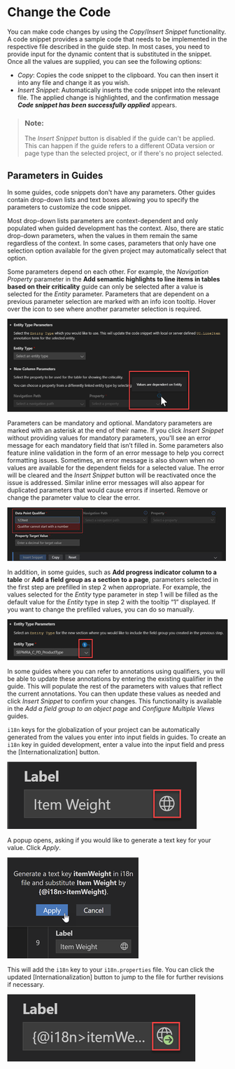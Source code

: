 <!-- loio5781b2841a7742ec80b19e3ee20f26a4 -->

# Change the Code

You can make code changes by using the *Copy*/*Insert Snippet* functionality. A code snippet provides a sample code that needs to be implemented in the respective file described in the guide step. In most cases, you need to provide input for the dynamic content that is substituted in the snippet. Once all the values are supplied, you can see the following options:

-   *Copy*: Copies the code snippet to the clipboard. You can then insert it into any file and change it as you wish.
-   *Insert Snippet*: Automatically inserts the code snippet into the relevant file. The applied change is highlighted, and the confirmation message ***Code snippet has been successfully applied*** appears.

> ### Note:  
> The *Insert Snippet* button is disabled if the guide can't be applied. This can happen if the guide refers to a different OData version or page type than the selected project, or if there's no project selected.



<a name="loio5781b2841a7742ec80b19e3ee20f26a4__section_c5p_2zy_h4b"/>

## Parameters in Guides

In some guides, code snippets don't have any parameters. Other guides contain drop-down lists and text boxes allowing you to specify the parameters to customize the code snippet.

Most drop-down lists parameters are context-dependent and only populated when guided development has the context. Also, there are static drop-down parameters, when the values in them remain the same regardless of the context. In some cases, parameters that only have one selection option available for the given project may automatically select that option.

Some parameters depend on each other. For example, the *Navigation Property* parameter in the **Add semantic highlights to line items in tables based on their criticality** guide can only be selected after a value is selected for the *Entity* parameter. Parameters that are dependent on a previous parameter selection are marked with an info icon tooltip. Hover over the icon to see where another parameter selection is required.

![](images/Change_Code_Image_1_7cbbc7c.png)

Parameters can be mandatory and optional. Mandatory parameters are marked with an asterisk at the end of their name. If you click *Insert Snippet* without providing values for mandatory parameters, you'll see an error message for each mandatory field that isn’t filled in. Some parameters also feature inline validation in the form of an error message to help you correct formatting issues. Sometimes, an error message is also shown when no values are available for the dependent fields for a selected value. The error will be cleared and the *Insert Snippet* button will be reactivated once the issue is addressed. Similar inline error messages will also appear for duplicated parameters that would cause errors if inserted. Remove or change the parameter value to clear the error.

![](images/FIORI_TOOLS_UG_INLINE_VALID_db40824.jpg)

In addition, in some guides, such as **Add progress indicator column to a table** or **Add a field group as a section to a page**, parameters selected in the first step are prefilled in step 2 when appropriate. For example, the values selected for the *Entity* type parameter in step 1 will be filled as the default value for the *Entity* type in step 2 with the tooltip “1” displayed. If you want to change the prefilled values, you can do so manually.

![](images/Change_Code_Image_2_200809f.png)

In some guides where you can refer to annotations using qualifiers, you will be able to update these annotations by entering the existing qualifier in the guide. This will populate the rest of the parameters with values that reflect the current annotations. You can then update these values as needed and click *Insert Snippet* to confirm your changes. This functionality is available in the *Add a field group to an object page* and *Configure Multiple Views* guides.

`i18n` keys for the globalization of your project can be automatically generated from the values you enter into input fields in guides. To create an `i18n` key in guided development, enter a value into the input field and press the [Internationalization\] button.

![](images/Label_world_f412916.png)

A popup opens, asking if you would like to generate a text key for your value. Click *Apply*.

![](images/Apply_button_6cd182b.png)

This will add the `i18n` key to your `i18n.properties` file. You can click the updated [Internationalization\] button to jump to the file for further revisions if necessary.

![](images/label_world_button_with_arrow_090dd99.png)

